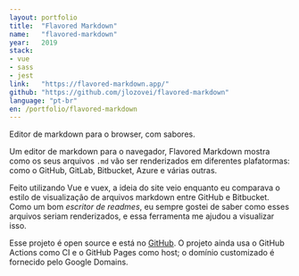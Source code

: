 ```yaml
---
layout: portfolio
title:  "Flavored Markdown"
name:   "flavored-markdown"
year:   2019
stack:
- vue
- sass
- jest
link:   "https://flavored-markdown.app/"
github: "https://github.com/jlozovei/flavored-markdown"
language: "pt-br"
en: /portfolio/flavored-markdown
---
```

Editor de markdown para o browser, com sabores.
<!--more-->
Um editor de markdown para o navegador, Flavored Markdown mostra como os seus arquivos `.md` vão ser renderizados em diferentes plafatormas: como o GitHub, GitLab, Bitbucket, Azure e várias outras.

Feito utilizando Vue e vuex, a ideia do site veio enquanto eu comparava o estilo de visualização de arquivos markdown entre GitHub e Bitbucket. Como um bom _escritor de readmes_, eu sempre gostei de saber como esses arquivos seriam renderizados, e essa ferramenta me ajudou a visualizar isso.

Esse projeto é open source e está no [GitHub](https://github.com/jlozovei/flavored-markdown). O projeto ainda usa o GitHub Actions como CI e o GitHub Pages como host; o domínio customizado é fornecido pelo Google Domains.
